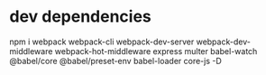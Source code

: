 


# dev dependencies
npm i webpack webpack-cli webpack-dev-server webpack-dev-middleware webpack-hot-middleware express multer babel-watch @babel/core @babel/preset-env babel-loader core-js -D